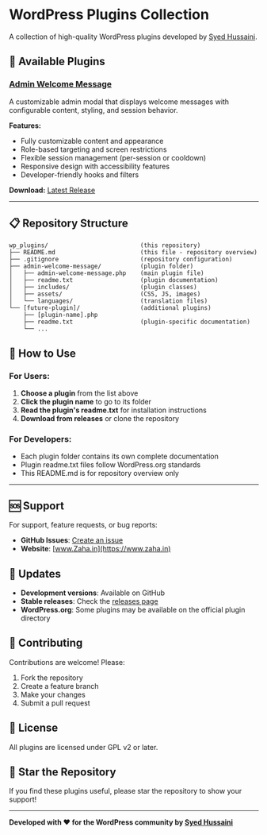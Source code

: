 # WordPress Plugins Collection

A collection of high-quality WordPress plugins developed by [Syed Hussaini](https://www.zaha.in).

## 🚀 Available Plugins

### [Admin Welcome Message](./admin-welcome-message/)
A customizable admin modal that displays welcome messages with configurable content, styling, and session behavior.

**Features:**
- Fully customizable content and appearance
- Role-based targeting and screen restrictions
- Flexible session management (per-session or cooldown)
- Responsive design with accessibility features
- Developer-friendly hooks and filters

**Download:** [Latest Release](https://github.com/syhussaini/wp_plugins/releases)

---

## 📋 Repository Structure

```
wp_plugins/                          (this repository)
├── README.md                        (this file - repository overview)
├── .gitignore                       (repository configuration)
├── admin-welcome-message/           (plugin folder)
│   ├── admin-welcome-message.php    (main plugin file)
│   ├── readme.txt                   (plugin documentation)
│   ├── includes/                    (plugin classes)
│   ├── assets/                      (CSS, JS, images)
│   └── languages/                   (translation files)
└── [future-plugin]/                 (additional plugins)
    ├── [plugin-name].php
    ├── readme.txt                   (plugin-specific documentation)
    └── ...
```

## 📖 How to Use

### **For Users:**
1. **Choose a plugin** from the list above
2. **Click the plugin name** to go to its folder
3. **Read the plugin's readme.txt** for installation instructions
4. **Download from releases** or clone the repository

### **For Developers:**
- Each plugin folder contains its own complete documentation
- Plugin readme.txt files follow WordPress.org standards
- This README.md is for repository overview only

---

## 🆘 Support

For support, feature requests, or bug reports:

- **GitHub Issues**: [Create an issue](https://github.com/syhussaini/wp_plugins/issues)
- **Website**: [www.Zaha.in](https://www.zaha.in)

## 🔄 Updates

- **Development versions**: Available on GitHub
- **Stable releases**: Check the [releases page](https://github.com/syhussaini/wp_plugins/releases)
- **WordPress.org**: Some plugins may be available on the official plugin directory

## 🤝 Contributing

Contributions are welcome! Please:

1. Fork the repository
2. Create a feature branch
3. Make your changes
4. Submit a pull request

## 📄 License

All plugins are licensed under GPL v2 or later.

## 🌟 Star the Repository

If you find these plugins useful, please star the repository to show your support!

---

**Developed with ❤️ for the WordPress community by [Syed Hussaini](https://www.zaha.in)**
